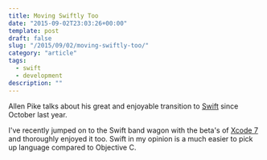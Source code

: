```yaml
---
title: Moving Swiftly Too
date: "2015-09-02T23:03:26+00:00"
template: post
draft: false
slug: "/2015/09/02/moving-swiftly-too/"
category: "article"
tags:
  - swift
  - development
description: ""
---
```


Allen Pike talks about his great and enjoyable transition to [Swift](http://www.allenpike.com/2015/moving-swiftly/) since October last year.

I've recently jumped on to the Swift band wagon with the beta's of <a href="https://developer.apple.com/xcode/" target="_blank">Xcode 7</a> and thoroughly enjoyed it too. Swift in my opinion is a much easier to pick up language compared to Objective C.